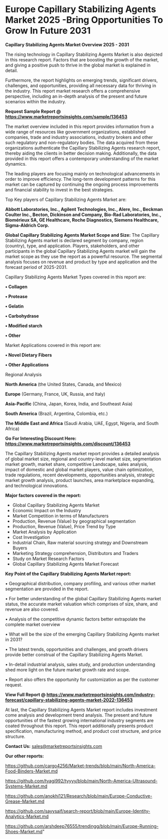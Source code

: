  # Europe Capillary Stabilizing Agents Market 2025 -Bring Opportunities To Grow In Future 2031

<Strong> Capillary Stabilizing Agents Market Overview 2025 - 2031</strong>

The rising technology in Capillary Stabilizing Agents Market is also depicted in this research report. Factors that are boosting the growth of the market, and giving a positive push to thrive in the global market is explained in detail.

Furthermore, the report highlights on emerging trends, significant drivers, challenges, and opportunities, providing all necessary data for thriving in the industry. This report market research offers a comprehensive perspective, including an in-depth analysis of the present and future scenarios within the industry.

<strong>Request Sample Report @ <a href=https://www.marketreportsinsights.com/sample/136453>https://www.marketreportsinsights.com/sample/136453</a></strong>

The market overview included in this report provides information from a wide range of resources like government organizations, established companies, trade and industry associations, industry brokers and other such regulatory and non-regulatory bodies. The data acquired from these organizations authenticate the Capillary Stabilizing Agents research report, thereby aiding the clients in better decision making. Additionally, the data provided in this report offers a contemporary understanding of the market dynamics.

The leading players are focusing mainly on technological advancements in order to improve efficiency. The long-term development patterns for this market can be captured by continuing the ongoing process improvements and financial stability to invest in the best strategies.

Top Key players of Capillary Stabilizing Agents Market are:

<strong>Abbott Laboratories, Inc., Agilent Technologies, Inc., Alere, Inc., Beckman Coulter Inc., Becton, Dickinson and Company, Bio-Rad Laboratories, Inc., Biomérieux SA, GE Healthcare, Roche Diagnostics, Siemens Healthcare, Sigma-Aldrich Corp.</strong>

<strong><b>Global Capillary Stabilizing Agents Market Scope and Size:</b></strong>
The Capillary Stabilizing Agents market is declared segment by company, region (country), type, and application. Players, stakeholders, and other participants in the global Capillary Stabilizing Agents market will gain the market scope as they use the report as a powerful resource. The segmental analysis focuses on revenue and product by type and application and the forecast period of 2025-2031.

Capillary Stabilizing Agents Market Types covered in this report are:

<strong>• Collagen

• Protease

• Gelatin

• Carbohydrase

• Modified starch

• Other</strong>

Market Applications covered in this report are:

<strong>• Novel Dietary Fibers

• Other Applications</strong> 

Regional Analysis

<strong>North America</strong> (the United States, Canada, and Mexico)

<strong>Europe</strong> (Germany, France, UK, Russia, and Italy)

<strong>Asia-Pacific</strong> (China, Japan, Korea, India, and Southeast Asia)

<strong>South America</strong> (Brazil, Argentina, Colombia, etc.)

<strong>The Middle East and Africa</strong> (Saudi Arabia, UAE, Egypt, Nigeria, and South Africa)

<strong>Go For Interesting Discount Here: <a href=https://www.marketreportsinsights.com/discount/136453>https://www.marketreportsinsights.com/discount/136453</a></strong>

The Capillary Stabilizing Agents market report provides a detailed analysis of global market size, regional and country-level market size, segmentation market growth, market share, competitive Landscape, sales analysis, impact of domestic and global market players, value chain optimization, trade regulations, recent developments, opportunities analysis, strategic market growth analysis, product launches, area marketplace expanding, and technological innovations.

<strong><b>Major factors covered in the report:</b></strong>
<ul>
  <li>Global Capillary Stabilizing Agents Market </li>
  <li>Economic Impact on the Industry</li>
  <li>Market Competition in terms of Manufacturers</li>
  <li>Production, Revenue (Value) by geographical segmentation</li>
  <li>Production, Revenue (Value), Price Trend by Type</li>
  <li>Market Analysis by Application</li>
  <li>Cost Investigation</li>
  <li>Industrial Chain, Raw material sourcing strategy and Downstream Buyers</li>
  <li>Marketing Strategy comprehension, Distributors and Traders</li>
  <li>Study on Market Research Factors</li>
  <li>Global Capillary Stabilizing Agents Market Forecast</li>
</ul>

<strong><b>Key Point of the Capillary Stabilizing Agents Market report:</b></strong>

• Geographical distribution, company profiling, and various other market segmentation are provided in the report.

• For better understanding of the global Capillary Stabilizing Agents market status, the accurate market valuation which comprises of size, share, and revenue are also covered.

• Analysis of the competitive dynamic factors better extrapolate the complete market overview

• What will be the size of the emerging Capillary Stabilizing Agents market in 2031?

• The latest trends, opportunities and challenges, and growth drivers provide better construal of the Capillary Stabilizing Agents Market.

• In-detail industrial analysis, sales study, and production understanding shed more light on the future market growth rate and scope.

• Report also offers the opportunity for customization as per the customer request.

<strong><b>View Full Report @ <a href=https://www.marketreportsinsights.com/industry-forecast/capillary-stabilizing-agents-market-2022-136453>https://www.marketreportsinsights.com/industry-forecast/capillary-stabilizing-agents-market-2022-136453</a></b></strong>


At last, the Capillary Stabilizing Agents Market report includes investment come analysis and development trend analysis. The present and future opportunities of the fastest growing international industry segments are coated throughout this report. This report additionally presents product specification, manufacturing method, and product cost structure, and price structure.

<strong>Contact Us:</strong>
sales@marketreportsinsights.com

<strong>Our other reports:</strong>

<a href=https://github.com/cargo4256/Market-trends/blob/main/North-America-Food-Binders-Market.md>https://github.com/cargo4256/Market-trends/blob/main/North-America-Food-Binders-Market.md</a>

<a href=https://github.com/tyagi992/tyyyy/blob/main/North-America-Ultrasound-Systems-Market.md>https://github.com/tyagi992/tyyyy/blob/main/North-America-Ultrasound-Systems-Market.md</a>

<a href=https://github.com/anokhi121/Research/blob/main/Europe-Conductive-Grease-Market.md>https://github.com/anokhi121/Research/blob/main/Europe-Conductive-Grease-Market.md</a>

<a href=https://github.com/sayysaif/search-report/blob/main/Europe-Identity-Analytics-Market.md>https://github.com/sayysaif/search-report/blob/main/Europe-Identity-Analytics-Market.md</a>

<a href=https://github.com/arshdeep76555/trendingg/blob/main/Europe-Running-Shoes-Market.md>https://github.com/arshdeep76555/trendingg/blob/main/Europe-Running-Shoes-Market.md</a>"
